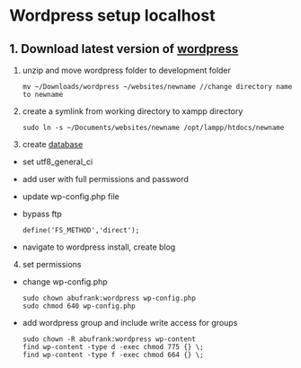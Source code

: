 # Wordpress setup localhost

## 1. Download latest version of [wordpress](https://wordpress.org/latest.zip)

1. unzip and move wordpress folder to development folder

	```
	mv ~/Downloads/wordpress ~/websites/newname //change directory name to newname
	```
2. create a symlink from working directory to xampp directory

	```
	sudo ln -s ~/Documents/websites/newname /opt/lampp/htdocs/newname
	```
3. create [database](localhost:200/phpmyadmin)
* set utf8_general_ci
* add user with full permissions and password
* update wp-config.php file
* bypass ftp
	
	```
	define('FS_METHOD','direct');
	```

* navigate to wordpress install, create blog

4. set permissions
* change wp-config.php
	
	```
	sudo chown abufrank:wordpress wp-config.php
	sudo chmod 640 wp-config.php
	```
* add wordpress group and include write access for groups

	```
	sudo chown -R abufrank:wordpress wp-content
	find wp-content -type d -exec chmod 775 {} \;
	find wp-content -type f -exec chmod 664 {} \;

	```
